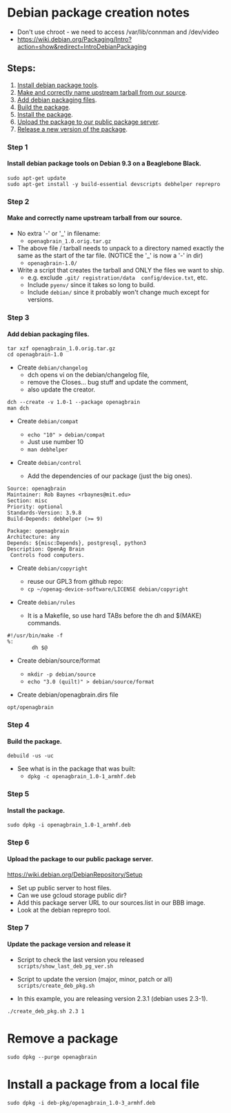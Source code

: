# Debian package creation notes

- Don't use chroot - we need to access /var/lib/connman and /dev/video
- https://wiki.debian.org/Packaging/Intro?action=show&redirect=IntroDebianPackaging

## Steps:
1. [Install debian package tools](#step-1).
1. [Make and correctly name upstream tarball from our source](#step-2).
1. [Add debian packaging files](#step-3).
1. [Build the package](#step-4).
1. [Install the package](#step-5).
1. [Upload the package to our public package server](#step-6).
1. [Release a new version of the package](#step-7).

### Step 1 
#### Install debian package tools on Debian 9.3 on a Beaglebone Black.
    sudo apt-get update
    sudo apt-get install -y build-essential devscripts debhelper reprepro

### Step 2 
#### Make and correctly name upstream tarball from our source.
- No extra '-' or '_' in filename: 
  - `openagbrain_1.0.orig.tar.gz`
- The above file / tarball needs to unpack to a directory named exactly the same as the start of the tar file. (NOTICE the '_' is now a '-' in dir) 
  - `openagbrain-1.0/`
- Write a script that creates the tarball and ONLY the files we want to ship.  
  - e.g. exclude `.git/ registration/data  config/device.txt`, etc.
  - Include `pyenv/` since it takes so long to build.
  - Include `debian/` since it probably won't change much except for versions.

### Step 3 
#### Add debian packaging files.
    tar xzf openagbrain_1.0.orig.tar.gz
    cd openagbrain-1.0
    
- Create `debian/changelog`
  - dch opens vi on the debian/changelog file,
  - remove the Closes... bug stuff and update the comment, 
  - also update the creator.

```
dch --create -v 1.0-1 --package openagbrain
man dch
```

- Create `debian/compat`
  - `echo "10" > debian/compat`
  - Just use number 10
  - `man debhelper` 

- Create `debian/control`
  - Add the dependencies of our package (just the big ones).

```
Source: openagbrain
Maintainer: Rob Baynes <rbaynes@mit.edu>
Section: misc
Priority: optional
Standards-Version: 3.9.8
Build-Depends: debhelper (>= 9)

Package: openagbrain
Architecture: any
Depends: ${misc:Depends}, postgresql, python3
Description: OpenAg Brain
 Controls food computers.
```

- Create `debian/copyright`
  - reuse our GPL3 from github repo:
  - `cp ~/openag-device-software/LICENSE debian/copyright`

- Create `debian/rules`
  - It is a Makefile, so use hard TABs before the dh and $(MAKE) commands.

```
#!/usr/bin/make -f
%:
        dh $@
```

- Create debian/source/format
  - `mkdir -p debian/source`
  - `echo "3.0 (quilt)" > debian/source/format`

- Create debian/openagbrain.dirs file 
```
opt/openagbrain
```

### Step 4 
#### Build the package.
    debuild -us -uc

- See what is in the package that was built:
  - `dpkg -c openagbrain_1.0-1_armhf.deb`

### Step 5 
#### Install the package.
    sudo dpkg -i openagbrain_1.0-1_armhf.deb

### Step 6 
#### Upload the package to our public package server.
https://wiki.debian.org/DebianRepository/Setup
- Set up public server to host files.
- Can we use gcloud storage public dir?
- Add this package server URL to our sources.list in our BBB image.
- Look at the debian reprepro tool.

### Step 7
#### Update the package version and release it
- Script to check the last version you released `scripts/show_last_deb_pg_ver.sh`

- Script to update the version (major, minor, patch or all) `scripts/create_deb_pkg.sh`


- In this example, you are releasing version 2.3.1 (debian uses 2.3-1).

```
./create_deb_pkg.sh 2.3 1
```

# Remove a package
```
sudo dpkg --purge openagbrain
```

# Install a package from a local file
```
sudo dpkg -i deb-pkg/openagbrain_1.0-3_armhf.deb
```


